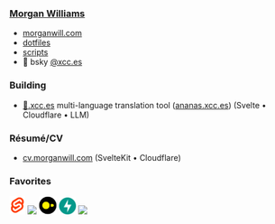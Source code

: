 


### [Morgan Williams](https://morganwill.com) 

- [morganwill.com](https://morganwill.com) 
- [dotfiles](https://github.com/mrgnw/dotfiles)
- [scripts](https://github.com/mrgnw/scripts)
- 🦋 bsky [@xcc.es](https://bsky.app/profile/xcc.es)

### Building
- [🍍.xcc.es](https://🍍.xcc.es) multi-language translation tool ([ananas.xcc.es](https://ananas.xcc.es)) (Svelte • Cloudflare • LLM)

### Résumé/CV
- [cv.morganwill.com](https://cv.morganwill.com) (SvelteKit • Cloudflare)

### Favorites


<div>
         <a href="https://svelte.dev"><img src="https://raw.githubusercontent.com/sveltejs/branding/master/svelte-logo.svg" width="28"></img></a>
         <img src="https://upload.wikimedia.org/wikipedia/commons/archive/c/c3/20220821155028%21Python-logo-notext.svg" width="30"></img>
         <a href="https://duckdb.org"><img alt="duckdb" src="img/duckdb-circle.svg" width="32"></img></a>
         <a href="https://fastapi.tiangolo.com"><img alt="fastapi" src="img/fastapi.svg" width="30"></img></a>
         <a href="https://postgresql.org"><img src="https://wiki.postgresql.org/images/a/a4/PostgreSQL_logo.3colors.svg" width="28"></img></a>
         
         
<div>
